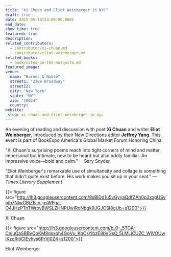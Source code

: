 ```yaml
---
title: "Xi Chuan and Eliot Weinberger in NYC"
draft: true
date: 2015-05-15T23:00:00.000Z
end_date:
show_time: true
featured: true
description:
related_contributors:
  - contributor/xi-chuan.md
  - contributor/eliot-weinberger.md
related_books:
  - book/notes-on-the-mosquito.md
featured_image: 
venue:
  name: "Barnes & Noble"
  street1: "2289 Broadway"
  street12:
  city: "New York"
  state: "NY"
  zip: "10024"
  country:
website:
_slug: xi-chuan-and-eliot-weinberger-in-nyc
---
```


An evening of reading and discussion with poet **Xi Chuan** and writer **Eliot Weinberger**, introduced by their New Directions editor **Jeffrey Yang**. This event is part of BookExpo America's Global Market Forum Honoring China.

"Xi Chuan's surprising poems reach into tight corners of mind and matter, impersonal but intimate, new to be heard but also oddly familiar. An impressive voice—bold and calm." —Gary Snyder

"Eliot Weinberger's remarkable use of simultaneity and collage is something that didn't quite exist before. His work makes you sit up in your seat." —_Times Literary Supplement_

{{< figure src="http://lh3.googleusercontent.com/8sBIDd1u5vGyyaQdfZAh0p3xxgUSvpjb7NIwGBjZB-n-gsWFga-O4JHzPTnTWrovBWSLZHNPUwIRoNbgk9JGJCSI8gUb=s1200">}}
<!-- IMG_4337.jpg) -->

<figcaption>Xi Chuan</figcaption>



{{< figure src="http://lh3.googleusercontent.com/b_0-_5TGA-CnjuQaSBByQoKM8qsxqh4GgVu_KqCsYibzE8bVGsQ_5LMLjCUZC_WjVOUwiKzoRitiCIEyhvs6PrVj0Z4=s1200">}}
<!-- IMG_4715.jpg) -->

<figcaption>Eliot Weinberger</figcaption>




